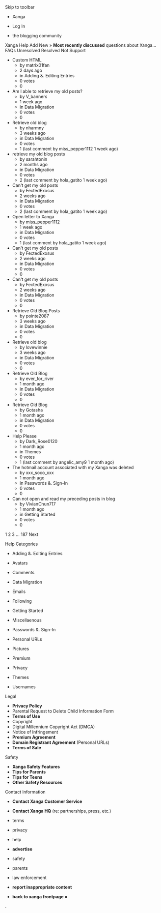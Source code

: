 Skip to toolbar

*   Xanga

*   Log In

*   the blogging community

Xanga Help Add New » **Most recently discussed** questions about Xanga… FAQs Unresolved Resolved Not Support

*   Custom HTML
    *   by matrix01fan
    *   2 days ago
    *   in Adding &. Editing Entries
    *   0 votes
    *   0
*   Am I able to retrieve my old posts?
    *   by V\_banners
    *   1 week ago
    *   in Data Migration
    *   0 votes
    *   0
*   Retrieve old blog
    *   by nharmny
    *   3 weeks ago
    *   in Data Migration
    *   0 votes
    *   1 (last comment by miss\_pepper1112 1 week ago)
*   retrieve my old blog posts
    *   by sarahtonin
    *   2 months ago
    *   in Data Migration
    *   0 votes
    *   2 (last comment by hola\_gatito 1 week ago)
*   Can't get my old posts
    *   by FectedExosus
    *   2 weeks ago
    *   in Data Migration
    *   0 votes
    *   2 (last comment by hola\_gatito 1 week ago)
*   Open letter to Xanga
    *   by miss\_pepper1112
    *   1 week ago
    *   in Data Migration
    *   0 votes
    *   1 (last comment by hola\_gatito 1 week ago)
*   Can't get my old posts
    *   by FectedExosus
    *   2 weeks ago
    *   in Data Migration
    *   0 votes
    *   0
*   Can't get my old posts
    *   by FectedExosus
    *   2 weeks ago
    *   in Data Migration
    *   0 votes
    *   0
*   Retrieve Old Blog Posts
    *   by pointe2087
    *   3 weeks ago
    *   in Data Migration
    *   0 votes
    *   0
*   Retrieve old blog
    *   by lovewinnie
    *   3 weeks ago
    *   in Data Migration
    *   0 votes
    *   0
*   Retrieve Old Blog
    *   by ever\_for\_river
    *   1 month ago
    *   in Data Migration
    *   0 votes
    *   0
*   Retrieve Old Blog
    *   by Gotasha
    *   1 month ago
    *   in Data Migration
    *   0 votes
    *   0
*   Help Please
    *   by Dark\_Rose0120
    *   1 month ago
    *   in Themes
    *   0 votes
    *   1 (last comment by angelic\_amy9 1 month ago)
*   The hotmail account associated with my Xanga was deleted
    *   by xxx\_soco\_xxx
    *   1 month ago
    *   in Passwords &. Sign-In
    *   0 votes
    *   0
*   Can not open and read my preceding posts in blog
    *   by VivianChun717
    *   1 month ago
    *   in Getting Started
    *   0 votes
    *   0

1 2 3 ... 187 Next

Help Categories

*   Adding &. Editing Entries
*   Avatars
*   Comments
*   Data Migration
*   Emails
*   Following
*   Getting Started
*   Miscellaenous

*   Passwords &. Sign-In
*   Personal URLs
*   Pictures
*   Premium
*   Privacy
*   Themes
*   Usernames

Legal

*   **Privacy Policy**
*   Parental Request to Delete Child Information Form
*   **Terms of Use**
*   Copyright
*   Digital Millennium Copyright Act (DMCA)
*   Notice of Infringement
*   **Premium Agreement**
*   **Domain Registrant Agreement** (Personal URLs)
*   **Terms of Sale**

Safety

*   **Xanga Safety Features**
*   **Tips for Parents**
*   **Tips for Teens**
*   **Other Safety Resources**

Contact Information

*   **Contact Xanga Customer Service**
*   **Contact Xanga HQ** (re: partnerships, press, etc.)

*   terms
*   privacy
*   help
*   **advertise**

*   safety
*   parents
*   law enforcement
*   **report inappropriate content**

*   **back to xanga frontpage »**

<img src="http://pixel.quantserve.com/pixel/p-87h-iNOVooym2.gif" style="display: none" height="1" width="1" alt="Quantcast"/>.